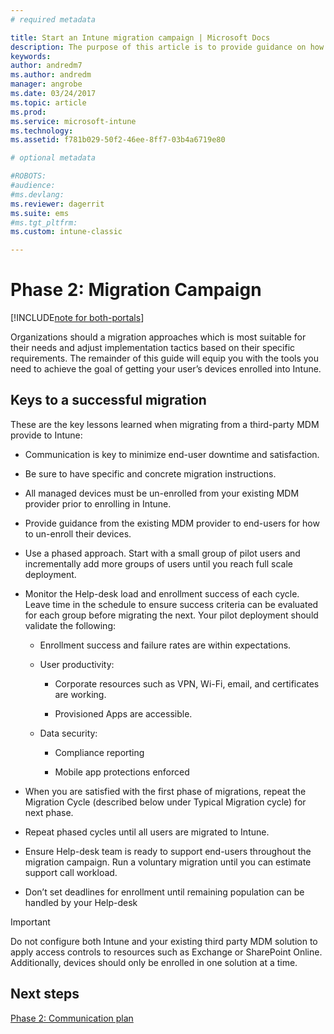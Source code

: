 ```yaml
---
# required metadata

title: Start an Intune migration campaign | Microsoft Docs
description: The purpose of this article is to provide guidance on how to start a migration campaign.
keywords:
author: andredm7
ms.author: andredm
manager: angrobe
ms.date: 03/24/2017
ms.topic: article
ms.prod:
ms.service: microsoft-intune
ms.technology:
ms.assetid: f781b029-50f2-46ee-8ff7-03b4a6719e80

# optional metadata

#ROBOTS:
#audience:
#ms.devlang:
ms.reviewer: dagerrit
ms.suite: ems
#ms.tgt_pltfrm:
ms.custom: intune-classic

---
```


# Phase 2: Migration Campaign

[!INCLUDE[note for both-portals](../includes/note-for-both-portals.md)]

Organizations should a migration approaches which is most suitable for their needs and adjust implementation tactics based on their specific requirements. The remainder of this guide will equip you with the tools you need to achieve the goal of getting your user’s devices enrolled into Intune.

## Keys to a successful migration

These are the key lessons learned when migrating from a third-party MDM provide to Intune:

-   Communication is key to minimize end-user downtime and satisfaction.

-   Be sure to have specific and concrete migration instructions.

-   All managed devices must be un-enrolled from your existing MDM provider prior to enrolling in Intune.

-   Provide guidance from the existing MDM provider to end-users for how to un-enroll their devices.

-   Use a phased approach. Start with a small group of pilot users and incrementally add more groups of users until you reach full scale deployment.

-   Monitor the Help-desk load and enrollment success of each cycle. Leave time in the schedule to ensure success criteria can be evaluated for each group before migrating the next. Your pilot deployment should validate the following:

    -   Enrollment success and failure rates are within expectations.

    -   User productivity:

        -   Corporate resources such as VPN, Wi-Fi, email, and certificates are working.

        -   Provisioned Apps are accessible.

    -   Data security:

        -   Compliance reporting

        -   Mobile app protections enforced

-   When you are satisfied with the first phase of migrations, repeat the Migration Cycle (described below under Typical Migration cycle) for next phase.

-   Repeat phased cycles until all users are migrated to Intune.

-   Ensure Help-desk team is ready to support end-users throughout the migration campaign. Run a voluntary migration until you can estimate support call workload.

-   Don’t set deadlines for enrollment until remaining population can be handled by your Help-desk

> [!IMPORTANT] 
> Do not configure both Intune and your existing third party MDM solution to apply access controls to resources such as Exchange or SharePoint Online. Additionally, devices should only be enrolled in one solution at a time.

## Next steps

[Phase 2: Communication plan](/intune-classic/plan-design/migration-phase2-communication-plan)
